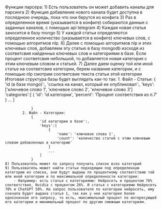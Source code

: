 Функции парсера:
    1) Есть пользователь он может добавить каналы для парсинга
    2) Функция добавления нового канала будет доступна в последнюю очередь, пока что они берутся из конфига
    3) Раз в определенное время (указывается в конфиге) собираются данные с заданных каналов, с помощью api telegram
    4) Каждая новая статья заносится в базу mongo
    5) У каждой статьи определяются определенное количество (указывается в конфиге) ключевых слов, с помощью алгоритмов nlp.
    6) Далее с помощью алгоритмов nlp и этих ключевых слов, добавляем эту статью в базу mongodb изсходя из соответсвия найденных ключевых слов и категориями в базе. Если процент соответсвия небольшой, то добавляется новая категория с этим ключевым словом и статьей.
    7) Далее даем оценку той или иной статье на соответсвие категории, берем название категории, и с помощью nlp смотрим соответсвие текста статьи этой категории
        Итоговая структура базы будет выглядеть как-то так:
            1. Файл - Статьи:
                {
                    'id (в базе mongo)':,
                    'ссылка на канал, который ее опубликовал':,
                    'keys': ['ключевое слово 1', 'ключевое слово 2', 'ключевое слово 3']
                    'categories':[
                        {
                            'id': 'id категории',
                            'percent': 'Процент соответствия из п.7'
                        }
                        ... 
                    ]
                    
                }
            2. Файл - Категории:
                {
                    'id категории в базе':,
                    'keys':[
                        {
                            'name': 'ключевое слово 1',
                            'count': 'количество статей с этим ключевым словом добавленных в категорию'
                        }
                        ...
                    ]
                }
    8) Пользователь может по запросу получить список всех категорий
    9) Пользователь может найти статьи подходящии под определенную категорию из списка, они будут выданы по процентному соответствию той или иной категории и по максимальной определенности категории:
        - Например: есть статья с категориями: Нейросеть и процентом 70% соответствия, Nvidia с процентом 26%. И статья с категориями Нейросеть 70% и ChatGPT 50%. На запрос пользователя по категории нейросеть, ему сначала будет выдана статья 1, так как у нее категория более однозначная его запросу, то есть, максимальный процент по интересующей его категории и минимальный процент по другим смежным категориям.
    